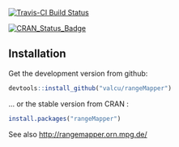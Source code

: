 [![Travis-CI Build Status](https://travis-ci.org/valcu/rangeMapper.svg?branch=master)](https://travis-ci.org/valcu/rangeMapper)

[![CRAN_Status_Badge](http://www.r-pkg.org/badges/version/rangeMapper)](http://cran.r-project.org/package=rangeMapper)

## Installation

Get the development version from github:

```R
devtools::install_github("valcu/rangeMapper")
```

... or the stable version from CRAN :

```R
install.packages("rangeMapper")
```

See also <http://rangemapper.orn.mpg.de/>




